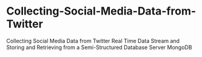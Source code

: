 # Collecting-Social-Media-Data-from-Twitter
Collecting Social Media Data from Twitter Real Time Data Stream and Storing and Retrieving from a Semi-Structured Database Server MongoDB 
